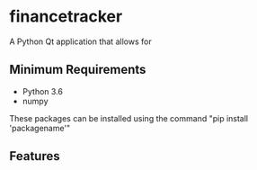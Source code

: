 # financetracker

A Python Qt application that allows for 

## Minimum Requirements

- Python 3.6
- numpy


These packages can be installed using the command "pip install 'packagename'"

## Features

